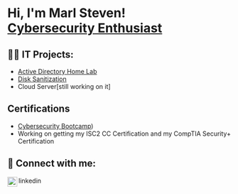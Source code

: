 <h1>Hi, I'm Marl Steven! <br/> <a href="https://www.linkedin.com/in/steven-mercado/">Cybersecurity Enthusiast</a>

<h2>👨‍💻 IT Projects:</h2>

  - [Active Directory Home Lab](https://github.com/MSMercado/Basic-Home-Lab-Active-Directory)
  - [Disk Sanitization](https://github.com/MSMercado/Disk-Sanitization)
  - Cloud Server[still working on it]

<h2> Certifications </h2>

  - [Cybersecurity Bootcamp](https://i.imgur.com/8UObR7F.jpg)) 
  - Working on getting my ISC2 CC Certification and my CompTIA Security+ Certification

<h2> 🤳 Connect with me:</h2>
<img align="left" alt="JoshMadakor | LinkedIn" width="22px" src="https://cdn.jsdelivr.net/npm/simple-icons@v3/icons/linkedin.svg" />linkedin

[linkedin]: https://www.linkedin.com/in/steven-mercado/

<!--
**joshmadakor1/joshmadakor1** is a ✨ _special_ ✨ repository because its `README.md` (this file) appears on your GitHub profile.

Here are some ideas to get you started:

- 🔭 I’m currently working on ...
- 🌱 I’m currently learning ...
- 👯 I’m looking to collaborate on ...
- 🤔 I’m looking for help with ...
- 💬 Ask me about ...
- 📫 How to reach me: ...
- 😄 Pronouns: ...
- ⚡ Fun fact: ...
-->
